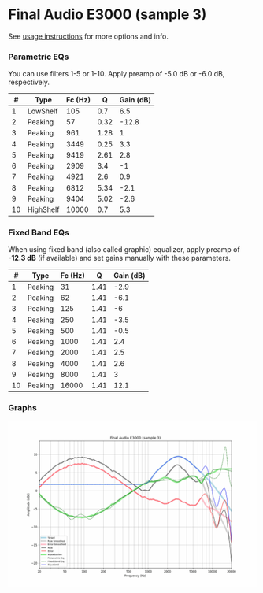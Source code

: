 # Final Audio E3000 (sample 3)
See [usage instructions](https://github.com/jaakkopasanen/AutoEq#usage) for more options and info.

### Parametric EQs
You can use filters 1-5 or 1-10. Apply preamp of -5.0 dB or -6.0 dB, respectively.

|   # | Type      |   Fc (Hz) |    Q |   Gain (dB) |
|-----|-----------|-----------|------|-------------|
|   1 | LowShelf  |       105 | 0.7  |         6.5 |
|   2 | Peaking   |        57 | 0.32 |       -12.8 |
|   3 | Peaking   |       961 | 1.28 |         1   |
|   4 | Peaking   |      3449 | 0.25 |         3.3 |
|   5 | Peaking   |      9419 | 2.61 |         2.8 |
|   6 | Peaking   |      2909 | 3.4  |        -1   |
|   7 | Peaking   |      4921 | 2.6  |         0.9 |
|   8 | Peaking   |      6812 | 5.34 |        -2.1 |
|   9 | Peaking   |      9404 | 5.02 |        -2.6 |
|  10 | HighShelf |     10000 | 0.7  |         5.3 |

### Fixed Band EQs
When using fixed band (also called graphic) equalizer, apply preamp of **-12.3 dB** (if available) and set gains manually with these parameters.

|   # | Type    |   Fc (Hz) |    Q |   Gain (dB) |
|-----|---------|-----------|------|-------------|
|   1 | Peaking |        31 | 1.41 |        -2.9 |
|   2 | Peaking |        62 | 1.41 |        -6.1 |
|   3 | Peaking |       125 | 1.41 |        -6   |
|   4 | Peaking |       250 | 1.41 |        -3.5 |
|   5 | Peaking |       500 | 1.41 |        -0.5 |
|   6 | Peaking |      1000 | 1.41 |         2.4 |
|   7 | Peaking |      2000 | 1.41 |         2.5 |
|   8 | Peaking |      4000 | 1.41 |         2.6 |
|   9 | Peaking |      8000 | 1.41 |         3   |
|  10 | Peaking |     16000 | 1.41 |        12.1 |

### Graphs
![](./Final%20Audio%20E3000%20(sample%203).png)
